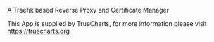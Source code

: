 

A Traefik based Reverse Proxy and Certificate Manager

This App is supplied by TrueCharts, for more information please visit https://truecharts.org
